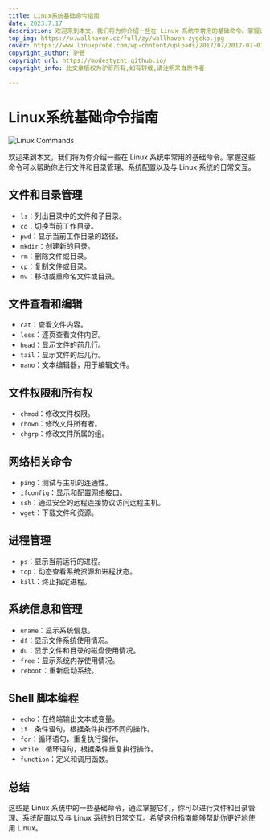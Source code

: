 ```yaml
---
title: Linux系统基础命令指南
date: 2023.7.17
description: 欢迎来到本文，我们将为你介绍一些在 Linux 系统中常用的基础命令。掌握这些命令可以帮助你进行文件和目录管理、系统配置以及与 Linux 系统的日常交互。
top_img: https://w.wallhaven.cc/full/zy/wallhaven-zygeko.jpg
cover: https://www.linuxprobe.com/wp-content/uploads/2017/07/2017-07-01-s-wz-01.jpg
copyright_author: 驴哥
copyright_url: https://modestyzht.github.io/
copyright_info: 此文章版权为驴哥所有,如有转载,请注明来自原作者

---
```

# Linux系统基础命令指南

![Linux Commands](https://img-blog.csdnimg.cn/e48671872cfe4477ae9e4241ab22b74c.png)

欢迎来到本文，我们将为你介绍一些在 Linux 系统中常用的基础命令。掌握这些命令可以帮助你进行文件和目录管理、系统配置以及与 Linux 系统的日常交互。

## 文件和目录管理

- `ls`：列出目录中的文件和子目录。
- `cd`：切换当前工作目录。
- `pwd`：显示当前工作目录的路径。
- `mkdir`：创建新的目录。
- `rm`：删除文件或目录。
- `cp`：复制文件或目录。
- `mv`：移动或重命名文件或目录。

## 文件查看和编辑

- `cat`：查看文件内容。
- `less`：逐页查看文件内容。
- `head`：显示文件的前几行。
- `tail`：显示文件的后几行。
- `nano`：文本编辑器，用于编辑文件。

## 文件权限和所有权

- `chmod`：修改文件权限。
- `chown`：修改文件所有者。
- `chgrp`：修改文件所属的组。

## 网络相关命令

- `ping`：测试与主机的连通性。
- `ifconfig`：显示和配置网络接口。
- `ssh`：通过安全的远程连接协议访问远程主机。
- `wget`：下载文件和资源。

## 进程管理

- `ps`：显示当前运行的进程。
- `top`：动态查看系统资源和进程状态。
- `kill`：终止指定进程。

## 系统信息和管理

- `uname`：显示系统信息。
- `df`：显示文件系统使用情况。
- `du`：显示文件和目录的磁盘使用情况。
- `free`：显示系统内存使用情况。
- `reboot`：重新启动系统。

## Shell 脚本编程

- `echo`：在终端输出文本或变量。
- `if`：条件语句，根据条件执行不同的操作。
- `for`：循环语句，重复执行操作。
- `while`：循环语句，根据条件重复执行操作。
- `function`：定义和调用函数。

## 总结

这些是 Linux 系统中的一些基础命令，通过掌握它们，你可以进行文件和目录管理、系统配置以及与 Linux 系统的日常交互。希望这份指南能够帮助你更好地使用 Linux。
